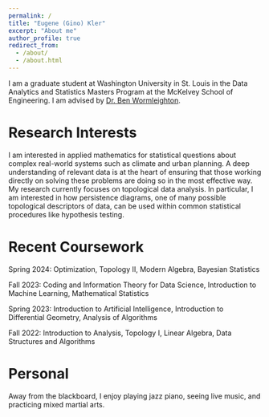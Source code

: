 ```yaml
---
permalink: /
title: "Eugene (Gino) Kler"
excerpt: "About me"
author_profile: true
redirect_from: 
  - /about/
  - /about.html
---
```


I am a graduate student at Washington University in St. Louis in the Data Analytics and Statistics Masters Program at the McKelvey School of Engineering. I am advised by [Dr. Ben Wormleighton](https://sites.google.com/view/benw/).

Research Interests
======
I am interested in applied mathematics for statistical questions about complex real-world systems such as climate and urban planning. A deep understanding of relevant data is at the heart of ensuring that those working directly on solving these problems are doing so in the most effective way. My research currently focuses on topological data analysis. In particular, I am interested in how persistence diagrams, one of many possible topological descriptors of data, can be used within common statistical procedures like hypothesis testing.

Recent Coursework
======
Spring 2024: Optimization, Topology II, Modern Algebra, Bayesian Statistics

Fall 2023: Coding and Information Theory for Data Science, Introduction to Machine Learning, Mathematical Statistics

Spring 2023: Introduction to Artificial Intelligence, Introduction to Differential Geometry, Analysis of Algorithms 

Fall 2022: Introduction to Analysis, Topology I, Linear Algebra, Data Structures and Algorithms

Personal
======
Away from the blackboard, I enjoy playing jazz piano, seeing live music, and practicing mixed martial arts.
